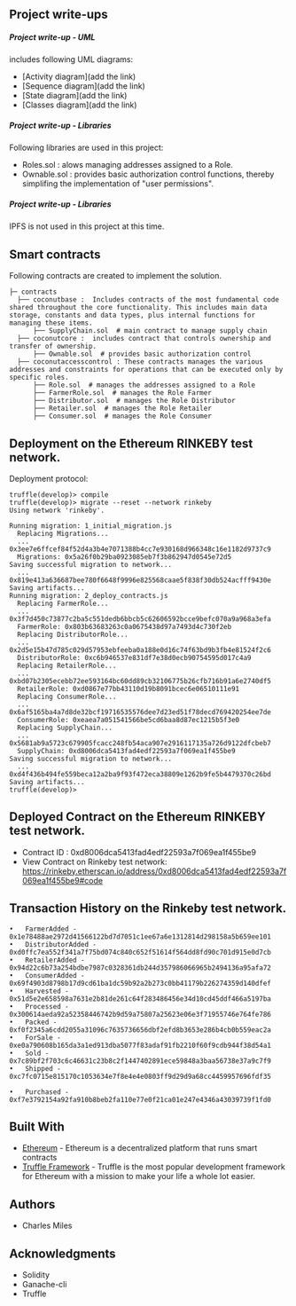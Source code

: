 ## Project write-ups ##
   
##### Project write-up - UML 
includes  following UML diagrams:

   * [Activity diagram](add the link)
   * [Sequence diagram](add the link)
   * [State diagram](add the link)
   * [Classes diagram](add the link)
   
##### Project write-up - Libraries 
Following libraries are used in this project:
*   Roles.sol : alows managing addresses assigned to a Role. 
*   Ownable.sol : provides basic authorization control
functions, thereby simplifing the implementation of "user permissions".

##### Project write-up - Libraries 
IPFS is not used in this project at this time.


## Smart contracts 
Following contracts are created to implement the solution.
```
├─ contracts
  ├── coconutbase :  Includes contracts of the most fundamental code shared throughout the core functionality. This includes main data storage, constants and data types, plus internal functions for managing these items.
      ├── SupplyChain.sol  # main contract to manage supply chain
  ├── coconutcore :  includes contract that controls ownership and transfer of ownership.
      ├── Ownable.sol  # provides basic authorization control
  ├── coconutaccesscontrol : These contracts manages the various addresses and constraints for operations that can be executed only by specific roles.
      ├── Role.sol  # manages the addresses assigned to a Role
      ├── FarmerRole.sol  # manages the Role Farmer 
      ├── Distributor.sol  # manages the Role Distributor 
      ├── Retailer.sol  # manages the Role Retailer 
      ├── Consumer.sol  # manages the Role Consumer 
```

## Deployment on the Ethereum RINKEBY test network.
Deployment protocol:
```
truffle(develop)> compile
truffle(develop)> migrate --reset --network rinkeby
Using network 'rinkeby'.

Running migration: 1_initial_migration.js
  Replacing Migrations...
  ... 0x3ee7e6ffcef84f52d4a3b4e7071388b4cc7e930168d966348c16e1182d9737c9
  Migrations: 0x5a26f0b29ba0923085eb7f3b862947d0545e72d5
Saving successful migration to network...
  ... 0x819e413a636687bee780f6648f9996e825568caae5f838f30db524acfff9430e
Saving artifacts...
Running migration: 2_deploy_contracts.js
  Replacing FarmerRole...
  ... 0x3f7d450c73877c2ba5c551dedb6bbcb5c62606592bcce9befc070a9a968a3efa
  FarmerRole: 0x803b63683263c0a0675438d97a7493d4c730f2eb
  Replacing DistributorRole...
  ... 0x2d5e15b47d785c029d57953ebfeeba0a188e0d16c74f63bd9b3fb4e81524f2c6
  DistributorRole: 0xc6b946537e831df7e38d0ecb90754595d017c4a9
  Replacing RetailerRole...
  ... 0xbd07b2305ecebb72ee593164bc60dd89cb32106775b26cfb716b91a6e2740df5
  RetailerRole: 0xd0867e77bb43110d19b8091bcec6e06510111e91
  Replacing ConsumerRole...
  ... 0x6af5165ba4a7d8de32bcf19716535576dee7d23ed51f78decd769420254ee7de
  ConsumerRole: 0xeaea7a051541566be5cd6baa8d87ec1215b5f3e0
  Replacing SupplyChain...
  ... 0x5681ab9a5723c679905fcacc248fb54aca907e2916117135a726d9122dfcbeb7
  SupplyChain: 0xd8006dca5413fad4edf22593a7f069ea1f455be9
Saving successful migration to network...
  ... 0xd4f436b494fe559beca12a2ba9f93f472eca38809e1262b9fe5b4479370c26bd
Saving artifacts...
truffle(develop)>
```
## Deployed Contract on the Ethereum RINKEBY test network.
*   Contract ID : 0xd8006dca5413fad4edf22593a7f069ea1f455be9
*   View Contract on Rinkeby test network: https://rinkeby.etherscan.io/address/0xd8006dca5413fad4edf22593a7f069ea1f455be9#code

## Transaction History on the Rinkeby test network.
```
•	FarmerAdded - 0x1e78488ae2972d41566122bd7d7051c1ee67a6e1312814d298158a5b659ee101
•	DistributorAdded - 0xd0ffc7ea552f341a7f75bd074c840c652f51614f564dd8fd90c701d915e0d7cb
•	RetailerAdded - 0x94d22c6b73a254bdbe7987c0328361db244d357986066965b2494136a95afa72
•	ConsumerAdded - 0x69f4903d8798b17d9cd61ba1dc59b92a2b273c0bb41179b226274359d140dfef
•	Harvested - 0x51d5e2e658598a7631e2b81de261c64f283486456e34d10cd45ddf466a5197ba
•	Processed - 0x300614aeda92a52358446742b9d59a75807a25623e06e3f71955746e764fe786
•	Packed - 0xf0f2345a6cdd2055a31096c7635736656dbf2efd8b3653e286b4cb0b559eac2a
•	ForSale - 0xe0a790608b165da3a1ed913dba5077f83adaf91fb2210f60f9cdb944f38d54a1
•	Sold - 0x7c89bf2f703c6c46631c23b8c2f1447402891ece59848a3baa56738e37a9c7f9
•	Shipped - 0xc7fc0715e815170c1053634e7f8e4e4e0803ff9d29d9a68cc4459957696fdf35

•	Purchased - 0xf7e3792154a92fa910b8beb2fa110e77e0f21ca01e247e4346a43039739f1fd0

```

## Built With

* [Ethereum](https://www.ethereum.org/) - Ethereum is a decentralized platform that runs smart contracts
* [Truffle Framework](http://truffleframework.com/) - Truffle is the most popular development framework for Ethereum with a mission to make your life a whole lot easier.


## Authors

* Charles Miles

## Acknowledgments

* Solidity
* Ganache-cli
* Truffle